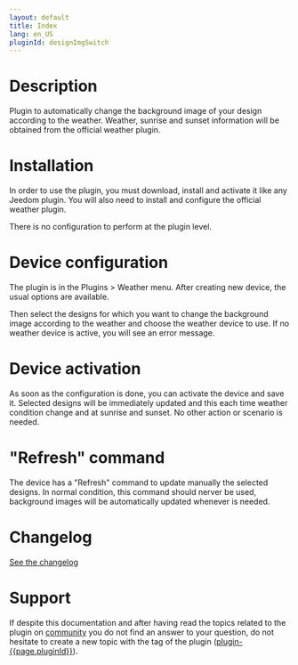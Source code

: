 ```yaml
---
layout: default
title: Index
lang: en_US
pluginId: designImgSwitch
---
```


# Description

Plugin to automatically change the background image of your design according to the weather.
Weather, sunrise and sunset information will be obtained from the official weather plugin.

# Installation

In order to use the plugin, you must download, install and activate it like any Jeedom plugin.
You will also need to install and configure the official weather plugin.

There is no configuration to perform at the plugin level.

# Device configuration

The plugin is in the Plugins > Weather menu.
After creating new device, the usual options are available.

Then select the designs for which you want to change the background image according to the weather and choose the weather device to use.
If no weather device is active, you will see an error message.

# Device activation

As soon as the configuration is done, you can activate the device and save it.
Selected designs will be immediately updated and this each time weather condition change and at sunrise and sunset.
No other action or scenario is needed.

# "Refresh" command

The device has a "Refresh" command to update manually the selected designs.
In normal condition, this command should nerver be used, background images will be automatically updated whenever is needed.

# Changelog

[See the changelog](./changelog)

# Support

If despite this documentation and after having read the topics related to the plugin on [community]({{site.forum}}/tags/plugin-{{page.pluginId}}) you do not find an answer to your question, do not hesitate to create a new topic with the tag of the plugin ([plugin-{{page.pluginId}}]({{site.forum}}/tags/plugin-{{page.pluginId}})).
